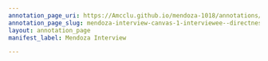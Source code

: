 ```yaml
---
annotation_page_uri: https://Amcclu.github.io/mendoza-1018/annotations/mendoza-interview-canvas-1-interviewee--directness--body-language--shrugging--looking-off-.json
annotation_page_slug: mendoza-interview-canvas-1-interviewee--directness--body-language--shrugging--looking-off-
layout: annotation_page
manifest_label: Mendoza Interview

---
```

